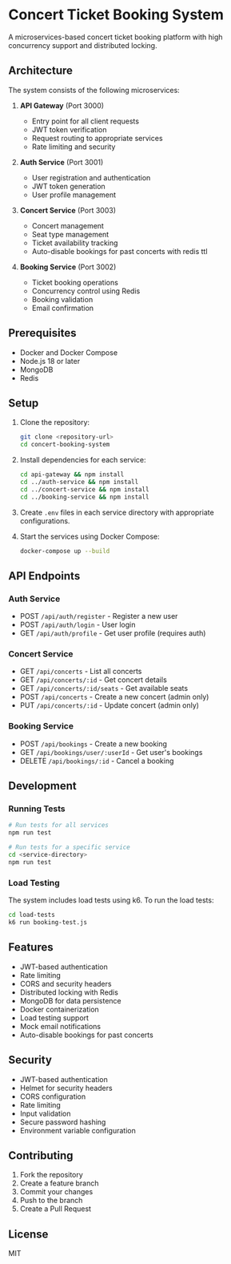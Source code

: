 # Concert Ticket Booking System

A microservices-based concert ticket booking platform with high concurrency support and distributed locking.

## Architecture

The system consists of the following microservices:

1. **API Gateway** (Port 3000)
   - Entry point for all client requests
   - JWT token verification
   - Request routing to appropriate services
   - Rate limiting and security

2. **Auth Service** (Port 3001)
   - User registration and authentication
   - JWT token generation
   - User profile management

3. **Concert Service** (Port 3003)
   - Concert management
   - Seat type management
   - Ticket availability tracking
   - Auto-disable bookings for past concerts with redis ttl

4. **Booking Service** (Port 3002)
   - Ticket booking operations
   - Concurrency control using Redis
   - Booking validation
   - Email confirmation 

## Prerequisites

- Docker and Docker Compose
- Node.js 18 or later
- MongoDB
- Redis

## Setup

1. Clone the repository:
   ```bash
   git clone <repository-url>
   cd concert-booking-system
   ```

2. Install dependencies for each service:
   ```bash
   cd api-gateway && npm install
   cd ../auth-service && npm install
   cd ../concert-service && npm install
   cd ../booking-service && npm install
   ```

3. Create `.env` files in each service directory with appropriate configurations.

4. Start the services using Docker Compose:
   ```bash
   docker-compose up --build
   ```

## API Endpoints

### Auth Service
- POST `/api/auth/register` - Register a new user
- POST `/api/auth/login` - User login
- GET `/api/auth/profile` - Get user profile (requires auth)

### Concert Service
- GET `/api/concerts` - List all concerts
- GET `/api/concerts/:id` - Get concert details
- GET `/api/concerts/:id/seats` - Get available seats
- POST `/api/concerts` - Create a new concert (admin only)
- PUT `/api/concerts/:id` - Update concert (admin only)

### Booking Service
- POST `/api/bookings` - Create a new booking
- GET `/api/bookings/user/:userId` - Get user's bookings
- DELETE `/api/bookings/:id` - Cancel a booking

## Development

### Running Tests
```bash
# Run tests for all services
npm run test

# Run tests for a specific service
cd <service-directory>
npm run test
```

### Load Testing
The system includes load tests using k6. To run the load tests:
```bash
cd load-tests
k6 run booking-test.js
```

## Features

- JWT-based authentication
- Rate limiting
- CORS and security headers
- Distributed locking with Redis
- MongoDB for data persistence
- Docker containerization
- Load testing support
- Mock email notifications
- Auto-disable bookings for past concerts

## Security

- JWT-based authentication
- Helmet for security headers
- CORS configuration
- Rate limiting
- Input validation
- Secure password hashing
- Environment variable configuration

## Contributing

1. Fork the repository
2. Create a feature branch
3. Commit your changes
4. Push to the branch
5. Create a Pull Request

## License

MIT 